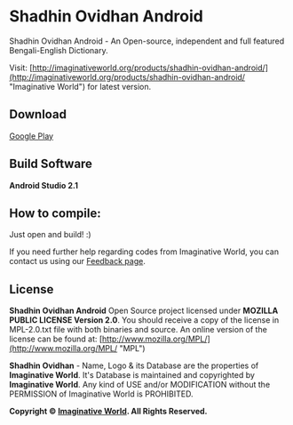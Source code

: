# Shadhin Ovidhan Android #
Shadhin Ovidhan Android - An Open-source, independent and full featured Bengali-English Dictionary.

Visit: [http://imaginativeworld.org/products/shadhin-ovidhan-android/](http://imaginativeworld.org/products/shadhin-ovidhan-android/ "Imaginative World") for latest version.

## Download ##
[Google Play](https://play.google.com/store/apps/details?id=org.imaginativeworld.shadhinovidhan)



## Build Software ##

**Android Studio 2.1**


## How to compile: ##

Just open and build! :)

If you need further help regarding codes from Imaginative World, you can contact us using our [Feedback page](http://blog.imaginativeworld.org/feedback "Imaginative World Feedback page").

## License ##

**Shadhin Ovidhan Android** Open Source project licensed under **MOZILLA PUBLIC LICENSE Version 2.0**. You should receive a copy of the license in MPL-2.0.txt file with both binaries and source. An online version of the license can be found at: [http://www.mozilla.org/MPL/](http://www.mozilla.org/MPL/ "MPL")

**Shadhin Ovidhan** - Name, Logo & its Database are the properties of **Imaginative World**. It's Database is maintained and copyrighted by **Imaginative World**. Any kind of USE and/or MODIFICATION without the PERMISSION of Imaginative World is PROHIBITED.
    

**Copyright © [Imaginative World](http://imaginativeworld.org "Imaginative World"). All Rights Reserved.**

